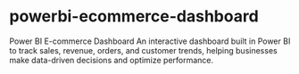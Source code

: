 # powerbi-ecommerce-dashboard
Power BI E-commerce Dashboard An interactive dashboard built in Power BI to track sales, revenue, orders, and customer trends, helping businesses make data-driven decisions and optimize performance.
